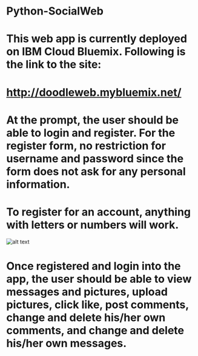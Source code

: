 # Python-SocialWeb
# This web app is currently deployed on IBM Cloud Bluemix. Following is the link to the site:
# http://doodleweb.mybluemix.net/
# At the prompt, the user should be able to login and register. For the register form, no restriction for username and password since the form does not ask for any personal information. 
# To register for an account, anything with letters or numbers will work. 
![alt text](https://www.copytrans.net/blog/wp-content/uploads/sites/3/2018/05/incorrect-password-meme-780x439.jpg)
# Once registered and login into the app, the user should be able to view messages and pictures, upload pictures, click like, post comments, change and delete his/her own comments, and change and delete his/her own messages.
